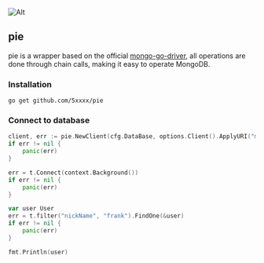 ![Alt](https://repobeats.axiom.co/api/embed/3925555e0ce56f9d8fdfce801a830d9547718942.svg "Repobeats analytics image")

## pie
pie is a wrapper based on the official [mongo-go-driver](https://github.com/mongodb/mongo-go-driver), all operations are done through chain calls, making it easy to operate MongoDB.

### Installation

```
go get github.com/5xxxx/pie
```

### Connect to database

```go
client, err := pie.NewClient(cfg.DataBase, options.Client().ApplyURI("mongodb://127.0.0.1:27017"))
if err != nil {
    panic(err)
}

err = t.Connect(context.Background())
if err != nil {
    panic(err)
}

var user User
err = t.filter("nickName", "frank").FindOne(&user)
if err != nil {
    panic(err)
}

fmt.Println(user)
```